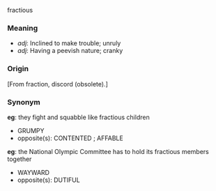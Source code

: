 fractious
### Meaning
+ _adj_: Inclined to make trouble; unruly
+ _adj_: Having a peevish nature; cranky

### Origin

[From fraction, discord (obsolete).]

### Synonym

__eg__: they fight and squabble like fractious children

+ GRUMPY
+ opposite(s): CONTENTED ; AFFABLE

__eg__: the National Olympic Committee has to hold its fractious members together

+ WAYWARD
+ opposite(s): DUTIFUL


